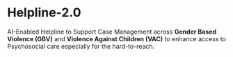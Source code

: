# Helpline-2.0
AI-Enabled Helpline to Support Case Management across **Gender Based Violence (GBV)** and **Violence Against Children (VAC)** to enhance access to Psychosocial care especially for the hard-to-reach.

